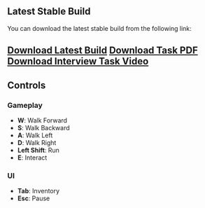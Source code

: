 ## Latest Stable Build

You can download the latest stable build from the following link:

[Download Latest Build](https://drive.google.com/file/d/1inBwihRi3_QQWlThzO52t07jgVlHTDhV/view?usp=sharing)
[Download Task PDF](https://drive.google.com/file/d/1Whu5CQclgAkDsX8-p2EGQj6k_ha9DiyO/view?usp=sharing)
[Download Interview Task Video](https://drive.google.com/file/d/13eYH2QtBujSgnKqbQ2DjVLD3QnGbmlNf/view?usp=sharing)
---

## Controls

### Gameplay

- **W**: Walk Forward
- **S**: Walk Backward
- **A**: Walk Left
- **D**: Walk Right
- **Left Shift**: Run
- **E**: Interact

### UI

- **Tab**: Inventory
- **Esc**: Pause
